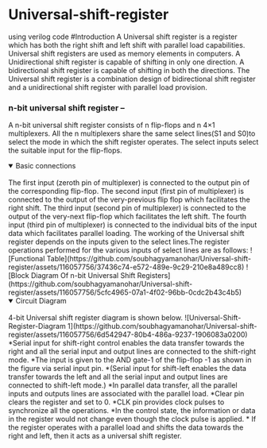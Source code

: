 # Universal-shift-register
using verilog code
#Introduction 
A Universal shift register is a register which has both the right shift and left shift with parallel load capabilities. Universal shift registers are used as memory elements in computers. A Unidirectional shift register is capable of shifting in only one direction. A bidirectional shift register is capable of shifting in both the directions. The Universal shift register is a combination design of bidirectional shift register and a unidirectional shift register with parallel load provision.
### n-bit universal shift register –
A n-bit universal shift register consists of n flip-flops and n 4×1 multiplexers. All the n multiplexers share the same select lines(S1 and S0)to select the mode in which the shift register operates. The select inputs select the suitable input for the flip-flops.
<details open>
<summary>Basic connections</summary>
<br>The first input (zeroth pin of multiplexer) is connected to the output pin of the corresponding flip-flop.
The second input (first pin of multiplexer) is connected to the output of the very-previous flip flop which facilitates the right shift.
The third input (second pin of multiplexer) is connected to the output of the very-next flip-flop which facilitates the left shift.
The fourth input (third pin of multiplexer) is connected to the individual bits of the input data which facilitates parallel loading.
The working of the Universal shift register depends on the inputs given to the select lines.The register operations performed for the various inputs of select lines are as follows:
![Functional Table](https://github.com/soubhagyamanohar/Universal-shift-register/assets/116057756/37436c74-e572-489e-9c29-210e8a489cc8) 
![Block Diagram Of n-bit Universal Shift Registers](https://github.com/soubhagyamanohar/Universal-shift-register/assets/116057756/5cfc4965-07a1-4f02-96bb-0cdc2b43c4b5)
</details>
<details open>
<summary>Circuit Diagram</summary>
<br>4-bit Universal shift register diagram is shown below.
![Universal-Shift-Register-Diagram 1](https://github.com/soubhagyamanohar/Universal-shift-register/assets/116057756/6d542947-80b4-486a-9237-1906083a0200)
*Serial input for shift-right control enables the data transfer towards the right and all the serial input and output lines are connected to the shift-right mode. *The input is given to the AND gate-1 of the flip-flop -1 as shown in the figure via serial input pin.
*(Serial input for shift-left enables the data transfer towards the left and all the serial input and output lines are connected to shift-left mode.)
*In parallel data transfer, all the parallel inputs and outputs lines are associated with the parallel load.
*Clear pin clears the register and set to 0.
*CLK pin provides clock pulses to synchronize all the operations.
*In the control state, the information or data in the register would not change even though the clock pulse is applied.
* If the register operates with a parallel load and shifts the data towards the right and left, then it acts as a universal shift register.
</details>
